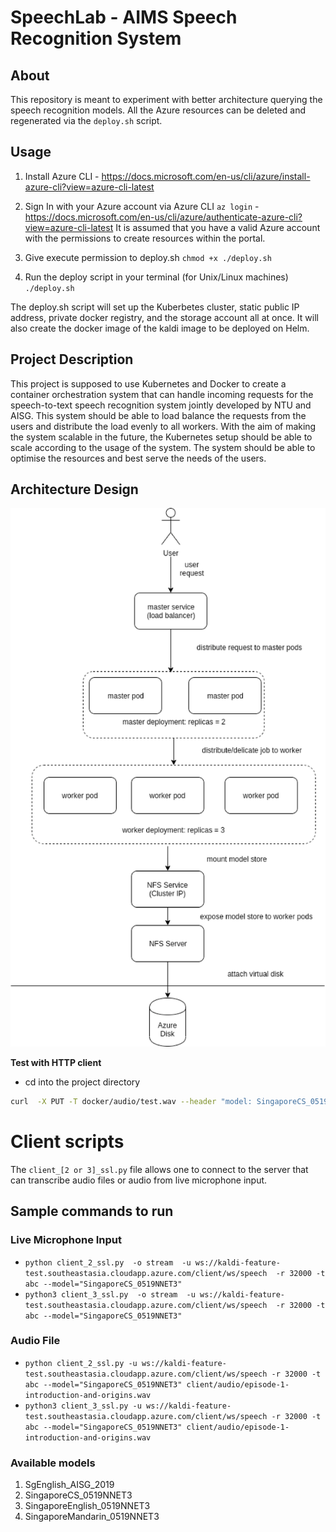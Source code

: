# SpeechLab - AIMS Speech Recognition System 

## About

This repository is meant to experiment with better architecture querying the speech recognition models. All the Azure resources can be deleted and regenerated via the `deploy.sh` script. 

## Usage

1. Install Azure CLI - https://docs.microsoft.com/en-us/cli/azure/install-azure-cli?view=azure-cli-latest

2. Sign In with your Azure account via Azure CLI
`az login` - https://docs.microsoft.com/en-us/cli/azure/authenticate-azure-cli?view=azure-cli-latest
It is assumed that you have a valid Azure account with the permissions to create resources within the portal.

3. Give execute permission to deploy.sh
`chmod +x ./deploy.sh`

4. Run the deploy script in your terminal (for Unix/Linux machines)
`./deploy.sh`

The deploy.sh script will set up the Kuberbetes cluster, static public IP address, private docker registry, and the storage account all at once. It will also create the docker image of the kaldi image to be deployed on Helm. 


## Project Description

This project is supposed to use Kubernetes and Docker to create a container orchestration system that can handle incoming requests for the speech-to-text speech recognition system jointly developed by NTU and AISG. This system should be able to load balance the requests from the users and distribute the load evenly to all workers. With the aim of making the system scalable in the future, the Kubernetes setup should be able to scale according to the usage of the system. The system should be able to optimise the resources and best serve the needs of the users.

## Architecture Design 

![Archtecture Diagram](./architecture_diagram.png)

**Test with HTTP client**

- cd into the project directory

```bash
curl  -X PUT -T docker/audio/test.wav --header "model: SingaporeCS_0519NNET3" --header "content-type: audio/x-wav" "http://kaldi-feature-test.southeastasia.cloudapp.azure.com/client/dynamic/recognize"

```

# Client scripts

The `client_[2 or 3]_ssl.py` file allows one to connect to the server that can transcribe audio files or audio from live microphone input.

## Sample commands to run

### Live Microphone Input

- `python client_2_ssl.py  -o stream  -u ws://kaldi-feature-test.southeastasia.cloudapp.azure.com/client/ws/speech  -r 32000 -t abc --model="SingaporeCS_0519NNET3"`
- `python3 client_3_ssl.py  -o stream  -u ws://kaldi-feature-test.southeastasia.cloudapp.azure.com/client/ws/speech  -r 32000 -t abc --model="SingaporeCS_0519NNET3"`

### Audio File

- `python client_2_ssl.py -u ws://kaldi-feature-test.southeastasia.cloudapp.azure.com/client/ws/speech -r 32000 -t abc --model="SingaporeCS_0519NNET3" client/audio/episode-1-introduction-and-origins.wav`
- `python3 client_3_ssl.py -u ws://kaldi-feature-test.southeastasia.cloudapp.azure.com/client/ws/speech -r 32000 -t abc --model="SingaporeCS_0519NNET3" client/audio/episode-1-introduction-and-origins.wav`

### Available models

1. SgEnglish_AISG_2019
2. SingaporeCS_0519NNET3
3. SingaporeEnglish_0519NNET3
4. SingaporeMandarin_0519NNET3
